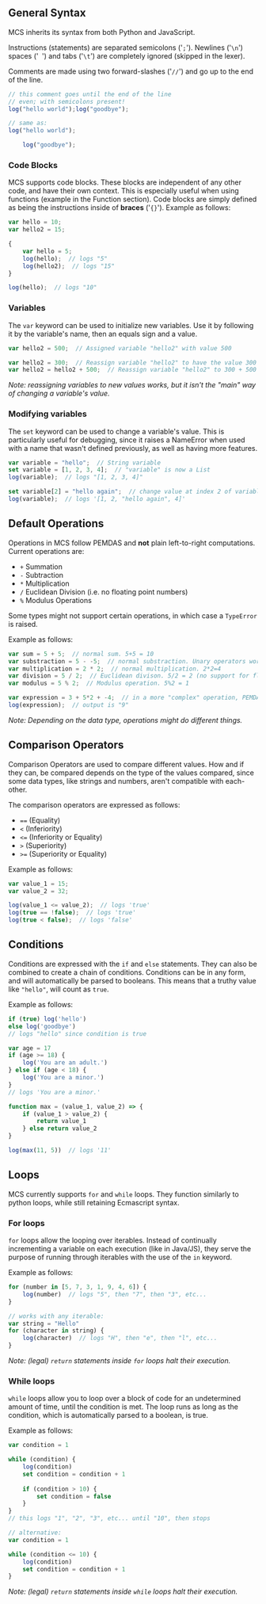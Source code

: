 ## General Syntax
MCS inherits its syntax from both Python and JavaScript.

Instructions (statements) are separated semicolons ('``;``').
Newlines ('``\n``') spaces ('`` ``') and tabs ('``\t``') are completely ignored
(skipped in the lexer).

Comments are made using two forward-slashes ('``//``') and go up to the end of the line.
```js
// this comment goes until the end of the line
// even; with semicolons present!
log("hello world");log("goodbye");

// same as:
log("hello world");

    log("goodbye");
```

### Code Blocks
MCS supports code blocks. These blocks are independent of any other code, and have their own context.
This is especially useful when using functions (example in the Function section).
Code blocks are simply defined as being the instructions inside of **braces** ('``{}``').
Example as follows:
```js
var hello = 10;
var hello2 = 15;

{
    var hello = 5;
    log(hello);  // logs "5"
    log(hello2);  // logs "15"
}

log(hello);  // logs "10"
```

### Variables
The ``var`` keyword can be used to initialize new variables.
Use it by following it by the variable's name, then an equals sign and a value.

```js
var hello2 = 500;  // Assigned variable "hello2" with value 500

var hello2 = 300;  // Reassign variable "hello2" to have the value 300
var hello2 = hello2 + 500;  // Reassign variable "hello2" to 300 + 500
```
_Note: reassigning variables to new values works,
but it isn't the "main" way of changing a variable's value._


### Modifying variables
The ``set`` keyword can be used to change a variable's value. This is particularly
useful for debugging, since it raises a NameError when used with a name that wasn't defined
previously, as well as having more features.

```js
var variable = "hello";  // String variable
set variable = [1, 2, 3, 4];  // "variable" is now a List
log(variable);  // logs "[1, 2, 3, 4]"

set variable[2] = "hello again";  // change value at index 2 of variable
log(variable);  // logs '[1, 2, "hello again", 4]'
```

## Default Operations
Operations in MCS follow PEMDAS and **not** plain left-to-right computations.
Current operations are:
- ``+`` Summation
- ``-`` Subtraction
- ``*`` Multiplication
- ``/`` Euclidean Division (i.e. no floating point numbers)
- ``%`` Modulus Operations

Some types might not support certain operations, in which case a ``TypeError`` is raised.

Example as follows:
```js
var sum = 5 + 5;  // normal sum. 5+5 = 10
var substraction = 5 - -5;  // normal substraction. Unary operators work, so 5 - -5 = 10
var multiplication = 2 * 2;  // normal multiplication. 2*2=4
var division = 5 / 2;  // Euclidean divison. 5/2 = 2 (no support for floating point numbers)
var modulus = 5 % 2;  // Modulus operation. 5%2 = 1

var expression = 3 + 5*2 + -4;  // in a more "complex" operation, PEMDAS is applied.
log(expression);  // output is "9"
```
_Note: Depending on the data type, operations might do different things._

## Comparison Operators
Comparison Operators are used to compare different values.
How and if they can, be compared depends on the type of the values compared,
since some data types, like strings and numbers, aren't compatible with each-other.

The comparison operators are expressed as follows:
- ``==`` (Equality)
- ``<``  (Inferiority)
- ``<=`` (Inferiority or Equality)
- ``>``  (Superiority)
- ``>=`` (Superiority or Equality)

Example as follows:
```js
var value_1 = 15;
var value_2 = 32;

log(value_1 <= value_2);  // logs 'true'
log(true == !false);  // logs 'true'
log(true < false);  // logs 'false'
```

## Conditions
Conditions are expressed with the ``if`` and ``else`` statements.
They can also be combined to create a chain of conditions.
Conditions can be in any form, and will automatically be parsed to booleans.
This means that a truthy value like ``"hello"``, will count as ``true``.

Example as follows:
```js
if (true) log('hello')
else log('goodbye')
// logs "hello" since condition is true

var age = 17
if (age >= 18) {
    log('You are an adult.')
} else if (age < 18) {
    log('You are a minor.')
}
// logs 'You are a minor.'

function max = (value_1, value_2) => {
    if (value_1 > value_2) {
        return value_1
    } else return value_2
}

log(max(11, 5))  // logs '11'
```

## Loops
MCS currently supports ``for`` and ``while`` loops. They function similarly to python loops,
while still retaining Ecmascript syntax.

### For loops
``for`` loops allow the looping over iterables.
Instead of continually incrementing a variable on each execution (like in Java/JS),
they serve the purpose of running through iterables with the use of the ``in`` keyword.

Example as follows:
```js
for (number in [5, 7, 3, 1, 9, 4, 6]) {
    log(number)  // logs "5", then "7", then "3", etc...
}

// works with any iterable:
var string = "Hello"
for (character in string) {
    log(character)  // logs "H", then "e", then "l", etc...
}
```
_Note: (legal) ``return`` statements inside ``for`` loops halt their execution._

### While loops
``while`` loops allow you to loop over a block of code for an undetermined amount of
time, until the condition is met. The loop runs as long as the condition,
which is automatically parsed to a boolean, is true.

Example as follows:

```js
var condition = 1

while (condition) {
    log(condition)
    set condition = condition + 1
    
    if (condition > 10) {
        set condition = false
    }
}
// this logs "1", "2", "3", etc... until "10", then stops

// alternative:
var condition = 1

while (condition <= 10) {
    log(condition)
    set condition = condition + 1
}
```
_Note: (legal) ``return`` statements inside ``while`` loops halt their execution._